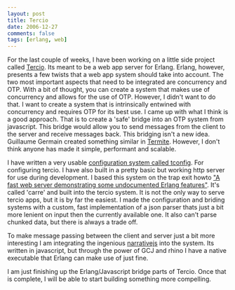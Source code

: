 ```yaml
---
layout: post
title: Tercio
date: 2006-12-27
comments: false
tags: [erlang, web]
---
```


For the last couple of weeks, I have been working on a little side
project called [Tercio](http://code.google.com/p/tercio/). Its meant
to be a web app server for Erlang. Erlang, however, presents a few
twists that a web app system should take into account. The two most
important aspects that need to be integrated are concurrency and
OTP. With a bit of thought, you can create a system that makes use of
concurrency and allows for the use of OTP. However, I didn't want to
do that. I want to create a system that is intrinsically entwined with
concurrency and requires OTP for its best use. I came up with what I
think is a good approach. That is to create a 'safe' bridge into an
OTP system from javascript. This bridge would allow you to send
messages from the client to the server and receive messages back. This
bridging isn't a new idea. Guillaume Germain created something similar
in [Termite](http://toute.ca/). However, I don't think anyone has made
it simple, performant and scalable.

I have written a very usable [configuration system called
tconfig](http://code.google.com/p/tercio/wiki/TConfig). For
configuring tercio. I have also built in a pretty basic but working
http server for use during development. I based this system on the
trap exit howto ["A fast web server demonstrating some undocumented
Erlang
features"](http://wiki.trapexit.org/index.php/A_fast_web_server_demonstrating_some_undocumented_Erlang_features). It's
called 'carre' and built into the tercio system. It is not the only
way to serve tercio apps, but it is by far the easiest. I made the
configuration and briding systems with a custom, fast implementation
of a json parser thats just a bit more lenient on input then the
currently available one. It also can't parse chunked data, but there
is always a trade off.

To make message passing between the client and server just a bit more
interesting I am integrating the ingenious
[narrativejs](http://neilmix.com/narrativejs/doc/index.html) into the
system. Its written in javascript, but through the power of GCJ and
rhino I have a native executable that Erlang can make use of just
fine.

I am just finishing up the Erlang/Javascript bridge parts of
Tercio. Once that is complete, I will be able to start building
something more compelling.